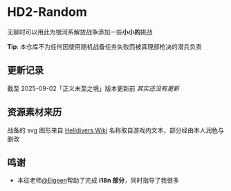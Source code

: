 # HD2-Random

无聊时可以用此为银河系解放战争添加一些**小小的**挑战

**Tip**: 本仓库不为任何因使用随机战备任务失败而被真理部枪决的潜兵负责

## 更新记录

截至 2025-09-02「正义未至之境」版本更新前 *其实还没有更新*

## 资源素材来历

战备的 svg 图形来自 [Helldivers Wiki](https://helldivers.wiki.gg/)
名称取自游戏内文本，部分经由本人润色与删改

## 鸣谢

- 本征老师[@Eigeen](https://github.com/eigeen)帮助了完成 **i18n 部分**，同时指导了我很多

